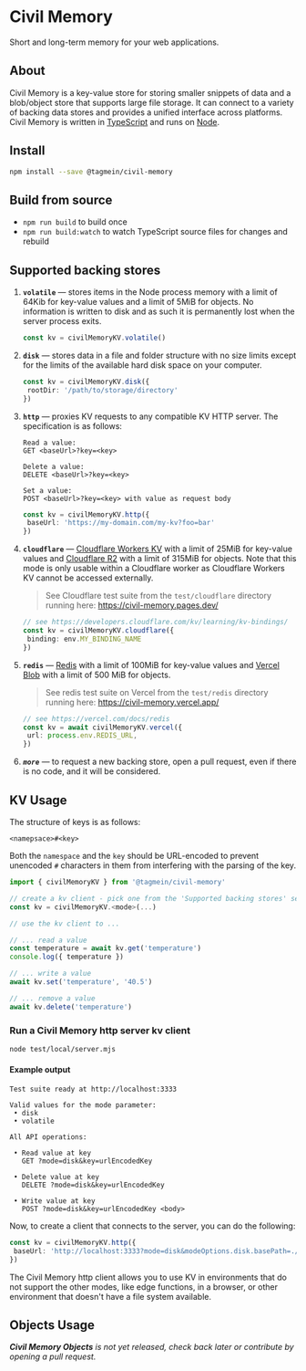 # Civil Memory

Short and long-term memory for your web applications.

## About

Civil Memory is a key-value store for storing smaller snippets of data and a blob/object store that supports large file storage. It can connect to a variety of backing data stores and provides a unified interface across platforms. Civil Memory is written in [TypeScript](https://www.typescriptlang.org/) and runs on [Node](https://nodejs.org/).

## Install

```sh
npm install --save @tagmein/civil-memory
```

## Build from source

- `npm run build` to build once
- `npm run build:watch` to watch TypeScript source files for changes and rebuild

## Supported backing stores

1. **`volatile`** &mdash; stores items in the Node process memory with a limit of 64Kib for key-value values and a limit of 5MiB for objects. No information is written to disk and as such it is permanently lost when the server process exits.

   >

   ```TypeScript
   const kv = civilMemoryKV.volatile()
   ```

2. **`disk`** &mdash; stores data in a file and folder structure with no size limits except for the limits of the available hard disk space on your computer.

   >

   ```TypeScript
   const kv = civilMemoryKV.disk({
    rootDir: '/path/to/storage/directory'
   })
   ```

3. **`http`** &mdash; proxies KV requests to any compatible KV HTTP server. The specification is as follows:

   >

   ```
   Read a value:
   GET <baseUrl>?key=<key>

   Delete a value:
   DELETE <baseUrl>?key=<key>

   Set a value:
   POST <baseUrl>?key=<key> with value as request body
   ```

   >

   ```TypeScript
   const kv = civilMemoryKV.http({
    baseUrl: 'https://my-domain.com/my-kv?foo=bar'
   })
   ```

4. **`cloudflare`** &mdash; [Cloudflare Workers KV](https://developers.cloudflare.com/kv) with a limit of 25MiB for key-value values and [Cloudflare R2](https://developers.cloudflare.com/r2) with a limit of 315MiB for objects. Note that this mode is only usable within a Cloudflare worker as Cloudflare Workers KV cannot be accessed externally.

   > See Cloudflare test suite from the `test/cloudflare` directory running here: https://civil-memory.pages.dev/

   >

   ```TypeScript
   // see https://developers.cloudflare.com/kv/learning/kv-bindings/
   const kv = civilMemoryKV.cloudflare({
    binding: env.MY_BINDING_NAME
   })
   ```

5. **`redis`** &mdash; [Redis](https://vercel.com/docs/redis) with a limit of 100MiB for key-value values and [Vercel Blob](https://vercel.com/docs/storage/vercel-blob) with a limit of 500 MiB for objects.

   > See redis test suite on Vercel from the `test/redis` directory running here: https://civil-memory.vercel.app/

   >

   ```TypeScript
   // see https://vercel.com/docs/redis
   const kv = await civilMemoryKV.vercel({
    url: process.env.REDIS_URL,
   })
   ```

6. **_`more`_** &mdash; to request a new backing store, open a pull request, even if there is no code, and it will be considered.

## KV Usage

The structure of keys is as follows:

```
<namepsace>#<key>
```

Both the `namespace` and the `key` should be URL-encoded to prevent unencoded `#` characters in them from interfering with the parsing of the key.

```TypeScript
import { civilMemoryKV } from '@tagmein/civil-memory'

// create a kv client - pick one from the 'Supported backing stores' section above
const kv = civilMemoryKV.<mode>(...)

// use the kv client to ...

// ... read a value
const temperature = await kv.get('temperature')
console.log({ temperature })

// ... write a value
await kv.set('temperature', '40.5')

// ... remove a value
await kv.delete('temperature')
```

### Run a Civil Memory http server kv client

```sh
node test/local/server.mjs
```

#### Example output

```
Test suite ready at http://localhost:3333

Valid values for the mode parameter:
 • disk
 • volatile

All API operations:

 • Read value at key
   GET ?mode=disk&key=urlEncodedKey

 • Delete value at key
   DELETE ?mode=disk&key=urlEncodedKey

 • Write value at key
   POST ?mode=disk&key=urlEncodedKey <body>
```

Now, to create a client that connects to the server, you can do the following:

```TypeScript
const kv = civilMemoryKV.http({
 baseUrl: 'http://localhost:3333?mode=disk&modeOptions.disk.basePath=./my-kv-store'
})
```

The Civil Memory http client allows you to use KV in environments that do not support the other modes, like edge functions, in a browser, or other environment that doesn't have a file system available.

## Objects Usage

_**Civil Memory Objects** is not yet released, check back later or contribute by opening a pull request._
